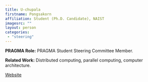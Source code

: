 ```yaml
---
title: U-chupala
firstname: Pongsakorn
affiliation: Student (Ph.D. Candidate), NAIST
imagesrc: ""
layout: person
categories:
 - "steering"
---
```

**PRAGMA Role:** PRAGMA Student Steering Committee Member.  

**Related Work:** Distributed computing, parallel computing, computer architecture.

[Website][1]

[1]: https://www.linkedin.com/in/puchupala
